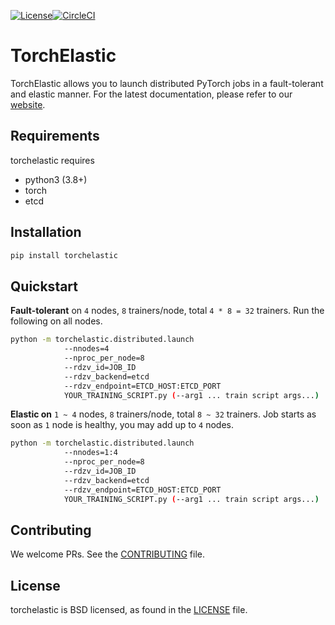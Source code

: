 [![License](https://img.shields.io/badge/License-BSD%203--Clause-blue.svg)](LICENSE)[![CircleCI](https://circleci.com/gh/pytorch/elastic.svg?style=svg&circle-token=9bea46e94adbe2f3e0fb2d4054b1b655f2e208c2)](https://circleci.com/gh/pytorch/elastic)

# TorchElastic

TorchElastic allows you to launch distributed PyTorch jobs in a
fault-tolerant and elastic manner.
For the latest documentation, please refer to our
[website](https://pytorch.org/elastic).


## Requirements
torchelastic requires
* python3 (3.8+)
* torch
* etcd

## Installation
```bash
pip install torchelastic
```

## Quickstart

**Fault-tolerant** on `4` nodes, `8` trainers/node, total `4 * 8 = 32` trainers.
Run the following on all nodes.
```bash
python -m torchelastic.distributed.launch
            --nnodes=4
            --nproc_per_node=8
            --rdzv_id=JOB_ID
            --rdzv_backend=etcd
            --rdzv_endpoint=ETCD_HOST:ETCD_PORT
            YOUR_TRAINING_SCRIPT.py (--arg1 ... train script args...)
```

**Elastic on** `1 ~ 4` nodes, `8` trainers/node, total `8 ~ 32` trainers. Job
starts as soon as `1` node is healthy, you may add up to `4` nodes.
```bash
python -m torchelastic.distributed.launch
            --nnodes=1:4
            --nproc_per_node=8
            --rdzv_id=JOB_ID
            --rdzv_backend=etcd
            --rdzv_endpoint=ETCD_HOST:ETCD_PORT
            YOUR_TRAINING_SCRIPT.py (--arg1 ... train script args...)

```
## Contributing

We welcome PRs. See the [CONTRIBUTING](CONTRIBUTING.md) file.

## License
torchelastic is BSD licensed, as found in the [LICENSE](LICENSE) file.
